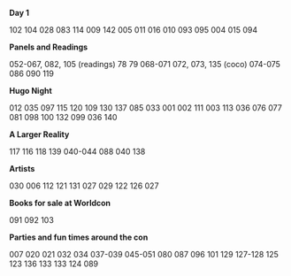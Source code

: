 **Day 1**

102
104
028
083
114
009
142
005
011
016
010
093
095
004
015
094

**Panels and Readings**

052-067, 082, 105  (readings)
78
79
068-071
072, 073, 135 (coco)
074-075
086
090
119

**Hugo Night**

012
035
097
115
120
109
130
137
085
033
001
002
111
003
113
036
076
077
081
098
100
132
099
036
140

**A Larger Reality**

117
116
118
139
040-044
088
040
138

**Artists**

030
006
112
121
131
027
029
122
126
027

**Books for sale at Worldcon**

091
092
103

**Parties and fun times around the con**

007
020
021
032
034
037-039
045-051
080
087
096
101
129
127-128
125
123
136
133
133
124
089

